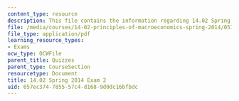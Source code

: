 ```yaml
---
content_type: resource
description: This file contains the information regarding 14.02 Spring 2014 Exam 2.
file: /media/courses/14-02-principles-of-macroeconomics-spring-2014/057ec374785557c4d1689d0dc16bfbdc_MIT14_02S14_Exam2_S12.pdf
file_type: application/pdf
learning_resource_types:
- Exams
ocw_type: OCWFile
parent_title: Quizzes
parent_type: CourseSection
resourcetype: Document
title: 14.02 Spring 2014 Exam 2
uid: 057ec374-7855-57c4-d168-9d0dc16bfbdc
---
```

